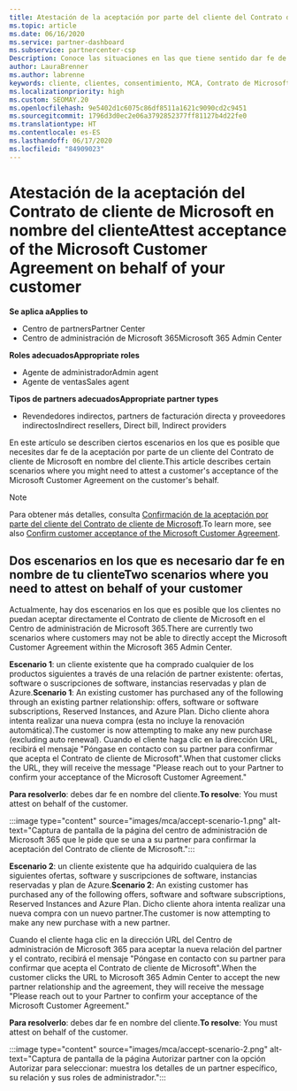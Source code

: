 ```yaml
---
title: Atestación de la aceptación por parte del cliente del Contrato de cliente de Microsoft
ms.topic: article
ms.date: 06/16/2020
ms.service: partner-dashboard
ms.subservice: partnercenter-csp
Description: Conoce las situaciones en las que tiene sentido dar fe de la aceptación del Contrato de cliente de Microsoft en nombre del cliente.
author: LauraBrenner
ms.author: labrenne
keywords: cliente, clientes, consentimiento, MCA, Contrato de Microsoft Cloud, Contrato de cliente de Microsoft, plantillas de contrato de cliente, atestación de la aceptación
ms.localizationpriority: high
ms.custom: SEOMAY.20
ms.openlocfilehash: 9e5402d1c6075c86df8511a1621c9090cd2c9451
ms.sourcegitcommit: 1796d3d0ec2e06a3792852377ff81127b4d22fe0
ms.translationtype: HT
ms.contentlocale: es-ES
ms.lasthandoff: 06/17/2020
ms.locfileid: "84909023"
---
```

# <a name="attest-acceptance-of-the-microsoft-customer-agreement-on-behalf-of-your-customer"></a><span data-ttu-id="825a7-104">Atestación de la aceptación del Contrato de cliente de Microsoft en nombre del cliente</span><span class="sxs-lookup"><span data-stu-id="825a7-104">Attest acceptance of the Microsoft Customer Agreement on behalf of your customer</span></span>

<span data-ttu-id="825a7-105">**Se aplica a**</span><span class="sxs-lookup"><span data-stu-id="825a7-105">**Applies to**</span></span>

- <span data-ttu-id="825a7-106">Centro de partners</span><span class="sxs-lookup"><span data-stu-id="825a7-106">Partner Center</span></span>
- <span data-ttu-id="825a7-107">Centro de administración de Microsoft 365</span><span class="sxs-lookup"><span data-stu-id="825a7-107">Microsoft 365 Admin Center</span></span>

<span data-ttu-id="825a7-108">**Roles adecuados**</span><span class="sxs-lookup"><span data-stu-id="825a7-108">**Appropriate roles**</span></span>

- <span data-ttu-id="825a7-109">Agente de administrador</span><span class="sxs-lookup"><span data-stu-id="825a7-109">Admin agent</span></span>
- <span data-ttu-id="825a7-110">Agente de ventas</span><span class="sxs-lookup"><span data-stu-id="825a7-110">Sales agent</span></span>

<span data-ttu-id="825a7-111">**Tipos de partners adecuados**</span><span class="sxs-lookup"><span data-stu-id="825a7-111">**Appropriate partner types**</span></span>

- <span data-ttu-id="825a7-112">Revendedores indirectos, partners de facturación directa y proveedores indirectos</span><span class="sxs-lookup"><span data-stu-id="825a7-112">Indirect resellers, Direct bill, Indirect providers</span></span>

<span data-ttu-id="825a7-113">En este artículo se describen ciertos escenarios en los que es posible que necesites dar fe de la aceptación por parte de un cliente del Contrato de cliente de Microsoft en nombre del cliente.</span><span class="sxs-lookup"><span data-stu-id="825a7-113">This article describes certain scenarios where you might need to attest a customer's acceptance of the Microsoft Customer Agreement on the customer's behalf.</span></span>

>[!NOTE]
><span data-ttu-id="825a7-114">Para obtener más detalles, consulta [Confirmación de la aceptación por parte del cliente del Contrato de cliente de Microsoft](confirm-customer-agreement.md).</span><span class="sxs-lookup"><span data-stu-id="825a7-114">To learn more, see also [Confirm customer acceptance of the Microsoft Customer Agreement](confirm-customer-agreement.md).</span></span>

## <a name="two-scenarios-where-you-need-to-attest-on-behalf-of-your-customer"></a><span data-ttu-id="825a7-115">Dos escenarios en los que es necesario dar fe en nombre de tu cliente</span><span class="sxs-lookup"><span data-stu-id="825a7-115">Two scenarios where you need to attest on behalf of your customer</span></span>

<span data-ttu-id="825a7-116">Actualmente, hay dos escenarios en los que es posible que los clientes no puedan aceptar directamente el Contrato de cliente de Microsoft en el Centro de administración de Microsoft 365.</span><span class="sxs-lookup"><span data-stu-id="825a7-116">There are currently two scenarios where customers may not be able to directly accept the Microsoft Customer Agreement within the Microsoft 365 Admin Center.</span></span>

<span data-ttu-id="825a7-117">**Escenario 1**: un cliente existente que ha comprado cualquier de los productos siguientes a través de una relación de partner existente: ofertas, software o suscripciones de software, instancias reservadas y plan de Azure.</span><span class="sxs-lookup"><span data-stu-id="825a7-117">**Scenario 1**: An existing customer has purchased any of the following through an existing partner relationship: offers, software or software subscriptions, Reserved Instances, and Azure Plan.</span></span> <span data-ttu-id="825a7-118">Dicho cliente ahora intenta realizar una nueva compra (esta no incluye la renovación automática).</span><span class="sxs-lookup"><span data-stu-id="825a7-118">The customer is now attempting to make any new purchase (excluding auto renewal).</span></span> <span data-ttu-id="825a7-119">Cuando el cliente haga clic en la dirección URL, recibirá el mensaje "Póngase en contacto con su partner para confirmar que acepta el Contrato de cliente de Microsoft".</span><span class="sxs-lookup"><span data-stu-id="825a7-119">When that customer clicks the URL, they will receive the message "Please reach out to your Partner to confirm your acceptance of the Microsoft Customer Agreement."</span></span>  

<span data-ttu-id="825a7-120">**Para resolverlo**: debes dar fe en nombre del cliente.</span><span class="sxs-lookup"><span data-stu-id="825a7-120">**To resolve**: You must attest on behalf of the customer.</span></span>

:::image type="content" source="images/mca/accept-scenario-1.png" alt-text="Captura de pantalla de la página del centro de administración de Microsoft 365 que le pide que se una a su partner para confirmar la aceptación del Contrato de cliente de Microsoft.":::

<span data-ttu-id="825a7-122">**Escenario 2**: un cliente existente que ha adquirido cualquiera de las siguientes ofertas, software y suscripciones de software, instancias reservadas y plan de Azure.</span><span class="sxs-lookup"><span data-stu-id="825a7-122">**Scenario 2**: An existing customer has purchased any of the following offers, software and software subscriptions, Reserved Instances and Azure Plan.</span></span> <span data-ttu-id="825a7-123">Dicho cliente ahora intenta realizar una nueva compra con un nuevo partner.</span><span class="sxs-lookup"><span data-stu-id="825a7-123">The customer is now attempting to make any new purchase with a new partner.</span></span>

<span data-ttu-id="825a7-124">Cuando el cliente haga clic en la dirección URL del Centro de administración de Microsoft 365 para aceptar la nueva relación del partner y el contrato, recibirá el mensaje "Póngase en contacto con su partner para confirmar que acepta el Contrato de cliente de Microsoft".</span><span class="sxs-lookup"><span data-stu-id="825a7-124">When the customer clicks the URL to Microsoft 365 Admin Center to accept the new partner relationship and the agreement, they will receive the message "Please reach out to your Partner to confirm your acceptance of the Microsoft Customer Agreement."</span></span>  

<span data-ttu-id="825a7-125">**Para resolverlo**: debes dar fe en nombre del cliente.</span><span class="sxs-lookup"><span data-stu-id="825a7-125">**To resolve**: You must attest on behalf of the customer.</span></span>  

:::image type="content" source="images/mca/accept-scenario-2.png" alt-text="Captura de pantalla de la página Autorizar partner con la opción Autorizar para seleccionar: muestra los detalles de un partner específico, su relación y sus roles de administrador.":::